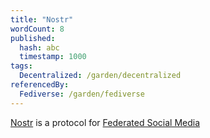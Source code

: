 ```yaml
---
title: "Nostr"
wordCount: 8
published:
  hash: abc
  timestamp: 1000
tags:
  Decentralized: /garden/decentralized
referencedBy:
  Fediverse: /garden/fediverse
---
```


[Nostr](https://nostr.com) is a protocol for [Federated Social Media](/garden/fediverse)